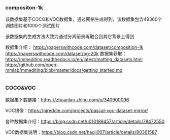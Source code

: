 ### compositon-1k

该数据集基于COCO和VOC数据集，通过网络生成得到，该数据集包含49300个训练图片和1000个测试图片

该数据集的生成方法大致为通过分离前景再融合到其它背景上得到

数据集介绍：
https://paperswithcode.com/dataset/composition-1k
https://paperswithcode.com/dataset/bg-20k
数据集获取：
https://mmediting.readthedocs.io/en/latest/matting_datasets.html
https://github.com/open-mmlab/mmediting/blob/master/docs/getting_started.md

```ruby

```

### COCO&VOC

数据集下载链接：https://zhuanlan.zhihu.com/p/340900096

VOC镜像：https://pjreddie.com/projects/pascal-voc-dataset-mirror/

各种数据集介绍：https://blog.csdn.net/u010189457/article/details/78472550

VOC数据集说明：https://blog.csdn.net/haoji007/article/details/80361587